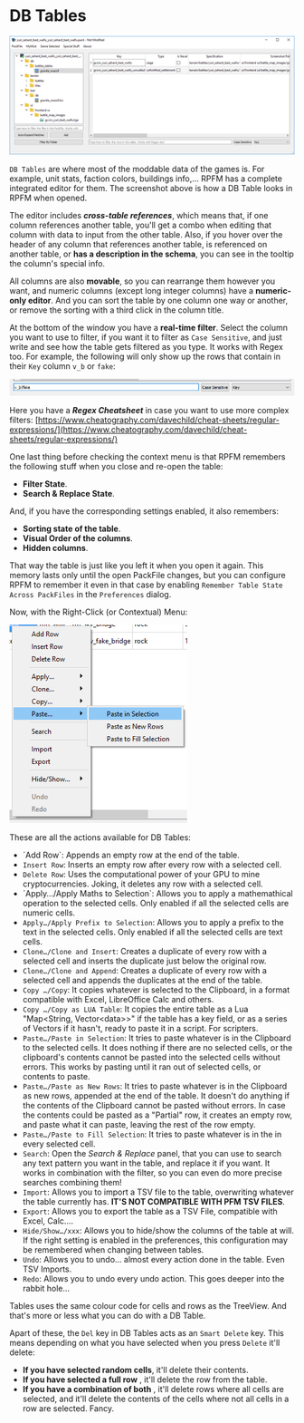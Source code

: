 # DB Tables

![Tables... Not as plain as you!](./images/image16.png)

`DB Tables` are where most of the moddable data of the games is. For example, unit stats, faction colors, buildings info,... RPFM has a complete integrated editor for them. The screenshot above is how a DB Table looks in RPFM when opened. 

The editor includes ***cross-table references***, which means that, if one column references another table, you'll get a combo when editing that column with data to input from the other table. Also, if you hover over the header of any column that references another table, is referenced on another table, or **has a description in the schema**, you can see in the tooltip the column's special info. 

All columns are also **movable**, so you can rearrange them however you want, and numeric columns (except long integer columns) have a **numeric-only editor**. And you can sort the table by one column one way or another, or remove the sorting with a third click in the column title.

At the bottom of the window you have a **real-time filter**. Select the column you want to use to filter, if you want it to filter as `Case Sensitive`, and just write and see how the table gets filtered as you type. It works with Regex too. For example, the following will only show up the rows that contain in their `Key` column `v_b` or `fake`:

![Filters.... Filters never change.](./images/image17.png)

Here you have a ***Regex Cheatsheet*** in case you want to use more complex filters: [https://www.cheatography.com/davechild/cheat-sheets/regular-expressions/](https://www.cheatography.com/davechild/cheat-sheets/regular-expressions/)

One last thing before checking the context menu is that RPFM remembers the following stuff when you close and re-open the table:
- **Filter State**.
- **Search & Replace State**.

And, if you have the corresponding settings enabled, it also remembers:
- **Sorting state of the table**.
- **Visual Order of the columns**.
- **Hidden columns**.

That way the table is just like you left it when you open it again. This memory lasts only until the open PackFile changes, but you can configure RPFM to remember it even in that case by enabling `Remember Table State Across PackFiles` in the `Preferences` dialog.

Now, with the Right-Click (or Contextual) Menu:

![I just rightclicked and this showed up.](./images/image18.png)

These are all the actions available for DB Tables:

- ´Add Row`: Appends an empty row at the end of the table.
- `Insert Row`: Inserts an empty row after every row with a selected cell.
- `Delete Row`: Uses the computational power of your GPU to mine cryptocurrencies. Joking, it deletes any row with a selected cell.
- ´Apply…/Apply Maths to Selection`: Allows you to apply a mathemathical operation to the selected cells. Only enabled if all the selected cells are numeric cells.
- `Apply…/Apply Prefix to Selection`: Allows you to apply a prefix to the text in the selected cells. Only enabled if all the selected cells are text cells.
- `Clone…/Clone and Insert`: Creates a duplicate of every row with a selected cell and inserts the duplicate just below the original row.
- `Clone…/Clone and Append`: Creates a duplicate of every row with a selected cell and appends the duplicates at the end of the table.
- `Copy …/Copy`: It copies whatever is selected to the Clipboard, in a format compatible with Excel, LibreOffice Calc and others.
- `Copy …/Copy as LUA Table`: It copies the entire table as a Lua "Map\<String, Vector\<data\>\>" if the table has a key field, or as a series of Vectors if it hasn't, ready to paste it in a script. For scripters.
- `Paste…/Paste in Selection`: It tries to paste whatever is in the Clipboard to the selected cells. It does nothing if there are no selected cells, or the clipboard's contents cannot be pasted into the selected cells without errors. This works by pasting until it ran out of selected cells, or contents to paste.
- `Paste…/Paste as New Rows`: It tries to paste whatever is in the Clipboard as new rows, appended at the end of the table. It doesn't do anything if the contents of the Clipboard cannot be pasted without errors. In case the contents could be pasted as a "Partial" row, it creates an empty row, and paste what it can paste, leaving the rest of the row empty.
- `Paste…/Paste to Fill Selection`: It tries to paste whatever is in the in every selected cell.
- `Search`: Open the *Search & Replace* panel, that you can use to search any text pattern you want in the table, and replace it if you want. It works in combination with the filter, so you can even do more precise searches combining them!
- `Import`: Allows you to import a TSV file to the table, overwriting whatever the table currently has. **IT'S NOT COMPATIBLE WITH PFM TSV FILES**.
- `Export`: Allows you to export the table as a TSV File, compatible with Excel, Calc….
- `Hide/Show…/xxx`: Allows you to hide/show the columns of the table at will. If the right setting is enabled in the preferences, this configuration may be remembered when changing between tables.
- `Undo`: Allows you to undo… almost every action done in the table. Even TSV Imports.
- `Redo`: Allows you to undo every undo action. This goes deeper into the rabbit hole…

Tables uses the same colour code for cells and rows as the TreeView. And that's more or less what you can do with a DB Table.

Apart of these, the `Del` key in DB Tables acts as an `Smart Delete` key. This means depending on what you have selected when you press `Delete` it'll delete:
- **If you have selected random cells**, it'll delete their contents.
- **If you have selected a full row** , it'll delete the row from the table.
- **If you have a combination of both** , it'll delete rows where all cells are selected, and it'll delete the contents of the cells where not all cells in a row are selected. Fancy.
